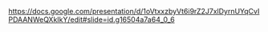 https://docs.google.com/presentation/d/1oVtxxzbyVt6i9rZ2J7xlDyrnUYqCvIPDAANWeQXkIkY/edit#slide=id.g16504a7a64_0_6
